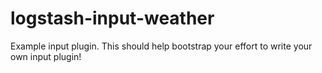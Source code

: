 # logstash-input-weather
Example input plugin. This should help bootstrap your effort to write your own input plugin!
